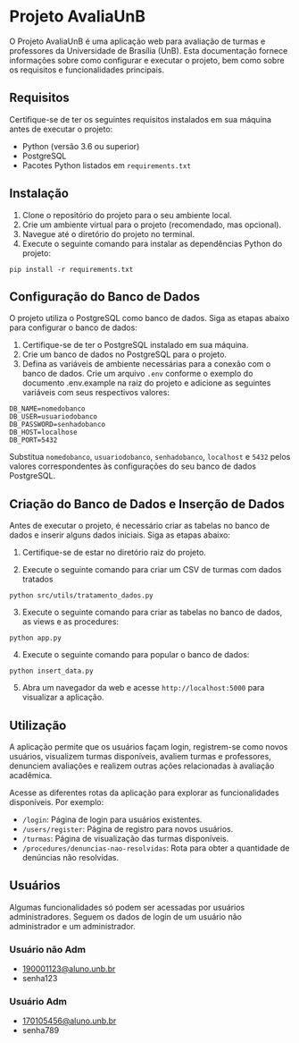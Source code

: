# Projeto AvaliaUnB

O Projeto AvaliaUnB é uma aplicação web para avaliação de turmas e professores da Universidade de Brasília (UnB). Esta documentação fornece informações sobre como configurar e executar o projeto, bem como sobre os requisitos e funcionalidades principais.

## Requisitos

Certifique-se de ter os seguintes requisitos instalados em sua máquina antes de executar o projeto:

- Python (versão 3.6 ou superior)
- PostgreSQL 
- Pacotes Python listados em `requirements.txt`

## Instalação

1. Clone o repositório do projeto para o seu ambiente local.
2. Crie um ambiente virtual para o projeto (recomendado, mas opcional).
3. Navegue até o diretório do projeto no terminal.
4. Execute o seguinte comando para instalar as dependências Python do projeto:

```
pip install -r requirements.txt
```

## Configuração do Banco de Dados

O projeto utiliza o PostgreSQL como banco de dados. Siga as etapas abaixo para configurar o banco de dados:

1. Certifique-se de ter o PostgreSQL instalado em sua máquina.
2. Crie um banco de dados no PostgreSQL para o projeto.
3. Defina as variáveis de ambiente necessárias para a conexão com o banco de dados. Crie um arquivo `.env` conforme o exemplo do documento .env.example na raiz do projeto e adicione as seguintes variáveis com seus respectivos valores:

```
DB_NAME=nomedobanco
DB_USER=usuariodobanco
DB_PASSWORD=senhadobanco
DB_HOST=localhose
DB_PORT=5432
```

Substitua `nomedobanco`, `usuariodobanco`, `senhadobanco`, `localhost` e `5432` pelos valores correspondentes às configurações do seu banco de dados PostgreSQL.

## Criação do Banco de Dados e Inserção de Dados

Antes de executar o projeto, é necessário criar as tabelas no banco de dados e inserir alguns dados iniciais. Siga as etapas abaixo:

1. Certifique-se de estar no diretório raiz do projeto.
   
2. Execute o seguinte comando para criar um CSV de turmas com dados tratados 

```
python src/utils/tratamento_dados.py
```
3. Execute o seguinte comando para criar as tabelas no banco de dados, as views e as procedures:

```
python app.py
```

4. Execute o seguinte comando para popular o banco de dados:

```
python insert_data.py
```

5. Abra um navegador da web e acesse `http://localhost:5000` para visualizar a aplicação.

## Utilização

A aplicação permite que os usuários façam login, registrem-se como novos usuários, visualizem turmas disponíveis, avaliem turmas e professores, denunciem avaliações e realizem outras ações relacionadas à avaliação acadêmica.

Acesse as diferentes rotas da aplicação para explorar as funcionalidades disponíveis. Por exemplo:

- `/login`: Página de login para usuários existentes.
- `/users/register`: Página de registro para novos usuários.
- `/turmas`: Página de visualização das turmas disponíveis.
- `/procedures/denuncias-nao-resolvidas`: Rota para obter a quantidade de denúncias não resolvidas.

## Usuários 

Algumas funcionalidades só podem ser acessadas por usuários administradores. Seguem os dados de login de um usuário não administrador e um administrador.

### Usuário não Adm
* 190001123@aluno.unb.br
* senha123
  
### Usuário Adm
* 170105456@aluno.unb.br
* senha789
